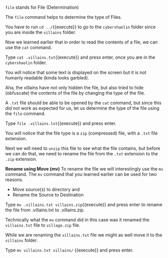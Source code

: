 `file` stands for File  (Determination)

The `file` command helps to determine the type of Files.

You have to run `cd ../`{{execute}} to go to the `cybershaolin` folder since you are inside the `villains` folder.  

Now we learned earlier that in order to read the contents of a file, we can use the `cat` command.  

Type `cat .villains.txt`{{execute}} and press enter, once you are in the `cybershaolin` folder.  

You will notice that some text is displayed on the screen but it is not humanly readable (kinda looks garbled).  

Aha, the villains have not only hidden the file, but also tried to hide (obfuscate) the contents of the file by changing the type of the file.  

A `.txt` file should be able to be opened by the `cat` command, but since this did not work as expected for us, let us determine the type of the file using the `file` command.

Type `file .villains.txt`{{execute}} and press enter.  

You will notice that the file type is a `zip` (compressed) file, with a `.txt` file extension.

Next we will need to `unzip` this file to see what the file contains, but before we can do that, we need to rename the file from the `.txt` extension to the `.zip` extension.

__Rename using Move (mv)__
To rename the file we will interestingly use the `mv` command. The `mv` command that you learned earlier can be used for two reasons.
- Move source(s) to directory and
- Rename the Source to Destination

Type `mv .villains.txt villains.zip`{{execute}} and press enter to rename the file from .villains.txt to .villains.zip.  

Technically what the `mv` command did in this case was it renamed the `villains.txt` file to `village.zip` file.  

While we are renaming the `villains.txt` file we might as well move it to the `villains` folder.  

Type `mv villains.txt villains/` {{execute}} and press enter.
